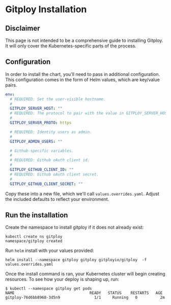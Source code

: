# Gitploy Installation

## Disclaimer

This page is not intended to be a comprehensive guide to installing Gitploy. It will only cover the Kubernetes-specific parts of the process.

## Configuration 

In order to install the chart, you'll need to pass in additional configuration. This configuration comes in the form of Helm values, which are key/value pairs.

```yaml
env: 
  # REQUIRED: Set the user-visible hostname.
  #
  GITPLOY_SERVER_HOST: ""
  # REQUIRED: The protocol to pair with the value in GITPLOY_SERVER_HOST (http or https).
  #
  GITPLOY_SERVER_PROTO: https

  # REQUIRED: Identity users as admin.
  #
  GITPLOY_ADMIN_USERS: ""

  # Github-specific variables.
  #
  # REQUIRED: Github oAuth client id.
  #
  GITPLOY_GITHUB_CLIENT_ID: ""
  # REQUIRED: Github oAuth client secret.
  #
  GITPLOY_GITHUB_CLIENT_SECRET: ""
```

Copy these into a new file, which we'll call `values.overrides.yaml`. Adjust the included defaults to reflect your environment.

## Run the installation

Create the namespace to install gitploy if it does not already exist:

```console
kubectl create ns gitploy
namespace/gitploy created
```

Run `helm` install with your values provided:

```console
helm install --namespace gitploy gitploy gitployio/gitploy  -f values.overrides.yaml
```

Once the install command is ran, your Kubernetes cluster will begin creating resources. To see how your deploy is shaping up, run:

```console
$ kubectl --namespace gitploy get pods
NAME                                 READY   STATUS    RESTARTS   AGE
gitploy-76d6bb8968-3d5n9               1/1     Running   0          2m
```
